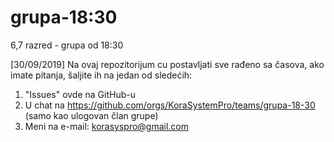 # grupa-18:30
6,7 razred - grupa od 18:30

[30/09/2019]
Na ovaj repozitorijum cu postavljati sve rađeno sa časova, ako imate pitanja, šaljite ih na jedan od sledećih:
  1. "Issues" ovde na GitHub-u 
  2. U chat na https://github.com/orgs/KoraSystemPro/teams/grupa-18-30 (samo kao ulogovan član grupe)
  3. Meni na e-mail: korasyspro@gmail.com
   
